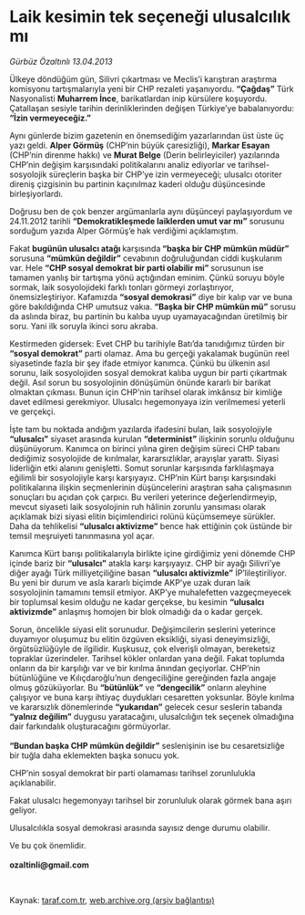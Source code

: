 # Laik kesimin tek seçeneği ulusalcılık mı

*Gürbüz Özaltınlı 13.04.2013*

<div class="yazi"><p>Ülkeye döndüğüm gün, Silivri çıkartması ve Meclis’i karıştıran araştırma komisyonu tartışmalarıyla yeni bir CHP rezaleti yaşanıyordu. <b>“Çağdaş”</b> Türk Nasyonalisti <b>Muharrem İnce</b>, barikatlardan inip kürsülere koşuyordu. Çatallaşan sesiyle tarihin derinliklerinden değişen Türkiye’ye babalanıyordu: <b>“İzin vermeyeceğiz.”</b></p>
<p>Aynı günlerde bizim gazetenin en önemsediğim yazarlarından üst üste üç yazı geldi. <b>Alper Görmüş</b> (CHP’nin büyük çaresizliği), <b>Markar Esayan</b> (CHP’nin direnme hakkı) ve <b>Murat Belge</b> (Derin belirleyiciler) yazılarında CHP’nin değişim karşısındaki politikalarını analiz ediyorlar ve tarihsel-sosyolojik süreçlerin başka bir CHP’ye izin vermeyeceği; ulusalcı otoriter direniş çizgisinin bu partinin kaçınılmaz kaderi olduğu düşüncesinde birleşiyorlardı.</p>
<p>Doğrusu ben de çok benzer argümanlarla aynı düşünceyi paylaşıyordum ve 24.11.2012 tarihli <b>“Demokratikleşmede laiklerden umut var mı”</b> sorusunu sorduğum yazıda Alper Görmüş’e hak verdiğimi açıklamıştım. </p>
<p>Fakat <b>bugünün ulusalcı atağı </b>karşısında<b> “başka bir CHP mümkün müdür”</b> sorusuna <b>“mümkün değildir”</b> cevabının doğruluğundan ciddi kuşkularım var. Hele <b>“CHP sosyal demokrat bir parti olabilir mi” </b>sorusunun ise tamamen yanlış bir tartışma yönü açtığından eminim. Çünkü soruyu böyle sormak, laik sosyolojideki farklı tonları görmeyi zorlaştırıyor, önemsizleştiriyor. Kafamızda <b>“sosyal demokrasi”</b> diye bir kalıp var ve buna göre bakıldığında CHP umutsuz vakıa. <b>“Başka bir CHP mümkün mü”</b> sorusu da aslında biraz, bu partinin bu kalıba uyup uyamayacağından üretilmiş bir soru. Yani ilk soruyla ikinci soru akraba.</p>
<p>Kestirmeden gidersek: Evet CHP bu tarihiyle Batı’da tanıdığımız türden bir <b>“sosyal demokrat”</b> parti olamaz. Ama bu gerçeği yakalamak bugünün reel siyasetinde fazla bir şey ifade etmiyor kanımca. Çünkü bu ülkenin asıl sorunu, laik sosyolojiden sosyal demokrat kalıba uygun bir parti çıkartmak değil. Asıl sorun bu sosyolojinin dönüşümün önünde kararlı bir barikat olmaktan çıkması. Bunun için CHP’nin tarihsel olarak imkânsız bir kimliğe davet edilmesi gerekmiyor. Ulusalcı hegemonyaya izin verilmemesi yeterli ve gerçekçi. </p>
<p>İşte tam bu noktada andığım yazılarda ifadesini bulan, laik sosyolojiyle <b>“ulusalcı”</b> siyaset arasında kurulan <b>“determinist”</b> ilişkinin sorunlu olduğunu düşünüyorum. Kanımca on birinci yılına giren değişim süreci CHP tabanı dediğimiz sosyolojide de kırılmalar, kararsızlıklar, arayışlar yarattı. Siyasi liderliğin etki alanını genişletti. Somut sorunlar karşısında farklılaşmaya eğilimli bir sosyolojiyle karşı karşıyayız. CHP’nin Kürt barışı karşısındaki politikalarına ilişkin seçmenlerinin düşüncelerini araştıran saha çalışmasının sonuçları bu açıdan çok çarpıcı. Bu verileri yeterince değerlendirmeyip, mevcut siyaseti laik sosyolojinin ruh hâlinin zorunlu yansıması olarak açıklamak bizi siyasi elitin biçimlendirici rolünü küçümsemeye sürükler. Daha da tehlikelisi <b>“ulusalcı aktivizme”</b> bence hak ettiğinin çok üstünde bir temsil meşruiyeti tanınmasına yol açar. </p>
<p>Kanımca Kürt barışı politikalarıyla birlikte içine girdiğimiz yeni dönemde CHP içinde bariz bir <b>“ulusalcı”</b> atakla karşı karşıyayız. CHP bir ayağı Silivri’ye diğer ayağı Türk milliyetçiliğine basan <b>“ulusalcı aktivizmle”</b> İP’lileştiriliyor. Bu yeni bir durum ve asla kararlı biçimde AKP’ye uzak duran laik sosyolojinin tamamını temsil etmiyor. AKP’ye muhalefetten vazgeçmeyecek bir toplumsal kesim olduğu ne kadar gerçekse, bu kesimin <b>“ulusalcı aktivizmde” </b>anlaşmış homojen bir blok olmadığı da o kadar gerçek. </p>
<p>Sorun, öncelikle siyasi elit sorunudur. Değişimcilerin seslerini yeterince duyamıyor oluşumuz bu elitin özgüven eksikliği, siyasi deneyimsizliği, örgütsüzlüğüyle de ilgilidir. Kuşkusuz, çok elverişli olmayan, bereketsiz topraklar üzerindeler. Tarihsel kökler onlardan yana değil. Fakat toplumda onların da bir karşılığı var ve bir kırılma ânından geçiyorlar. CHP’nin bütünlüğüne ve Kılıçdaroğlu’nun dengeciliğine gereğinden fazla angaje olmuş gözüküyorlar. Bu <b>“bütünlük”</b> ve <b>“dengecilik”</b> onların aleyhine çalışıyor ve buna karşı ihtiyaç duydukları cesaretten yoksunlar. Böyle kırılma ve kararsızlık dönemlerinde <b>“yukarıdan”</b> gelecek cesur seslerin tabanda <b>“yalnız değilim”</b> duygusu yaratacağını, ulusalcılığın tek seçenek olmadığına dair farkındalık oluşturacağını görmüyorlar.<br/><br/><b>“Bundan başka CHP mümkün değildir”</b> seslenişinin ise bu cesaretsizliğe bir tuğla daha eklemekten başka sonucu yok.</p>
<p>CHP’nin sosyal demokrat bir parti olamaması tarihsel zorunlulukla açıklanabilir.</p>
<p>Fakat ulusalcı hegemonyayı tarihsel bir zorunluluk olarak görmek bana aşırı geliyor. </p>
<p>Ulusalcılıkla sosyal demokrasi arasında sayısız denge durumu olabilir.</p>
<p>Ve bu çok önemlidir.<br/><br/><b>ozaltinli@gmail.com</b></p>
<p> </p>
</div>

Kaynak: [taraf.com.tr](http://www.taraf.com.tr/gurbuz-ozaltinli/makale-laik-kesimin-tek-secenegi-ulusalcilik-mi.htm), [web.archive.org (arşiv bağlantısı)](http://web.archive.org/web/20131107163007/http://www.taraf.com.tr/gurbuz-ozaltinli/makale-laik-kesimin-tek-secenegi-ulusalcilik-mi.htm)
